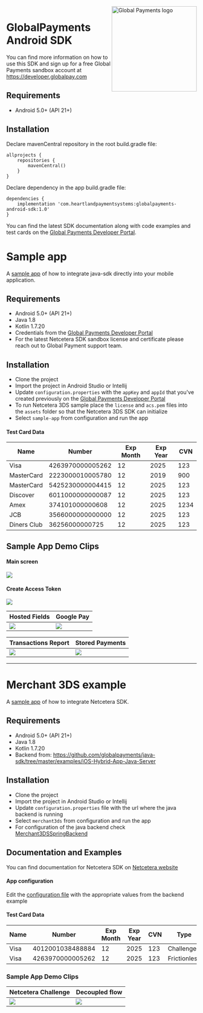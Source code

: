 <a href="https://github.com/globalpayments" target="_blank">
    <img src="https://developer.globalpay.com/static/media/logo.dab7811d.svg" alt="Global Payments logo" title="Global Payments" align="right" width="225" />
</a>

# GlobalPayments Android SDK

You can find more information on how to use this SDK and sign up for a free Global Payments sandbox
account at https://developer.globalpay.com

## Requirements

- Android 5.0+ (API 21+)

## Installation

Declare mavenCentral repository in the root build.gradle file:

```Gradle
allprojects {
    repositories {
        mavenCentral()
    }
}
```

Declare dependency in the app build.gradle file:

```Gradle
dependencies {
    implementation 'com.heartlandpaymentsystems:globalpayments-android-sdk:1.0'
}
```

You can find the latest SDK documentation along with code examples and test cards on
the [Global Payments Developer Portal](https://developer.globalpay.com).

# Sample app

A [sample app](sample-app) of how to integrate java-sdk directly into your mobile application.

## Requirements

- Android 5.0+ (API 21+)
- Java 1.8
- Kotlin 1.7.20
- Credentials from the [Global Payments Developer Portal](https://developer.globalpay.com)
- For the latest Netcetera SDK sandbox license and certificate please reach out to Global Payment
  support team.

## Installation

- Clone the project
- Import the project in Android Studio or Intellij
- Update `configuration.properties` with the `appKey` and `appId` that you've created previously on
  the [Global Payments Developer Portal](https://developer.globalpay.com)
- To run Netcetera 3DS sample place the `license` and `acs.pem` files into the `assets` folder so
  that the Netcetera 3DS SDK can initialize
- Select `sample-app` from configuration and run the app

#### Test Card Data

 Name        | Number           | Exp Month | Exp Year | CVN  
-------------|------------------|-----------|----------|------
 Visa        | 4263970000005262 | 12        | 2025     | 123  
 MasterCard  | 2223000010005780 | 12        | 2019     | 900  
 MasterCard  | 5425230000004415 | 12        | 2025     | 123  
 Discover    | 6011000000000087 | 12        | 2025     | 123  
 Amex        | 374101000000608  | 12        | 2025     | 1234 
 JCB         | 3566000000000000 | 12        | 2025     | 123  
 Diners Club | 36256000000725   | 12        | 2025     | 123  

## Sample App Demo Clips

#### Main screen

![](demo_clips/main_screen.gif)

#### Create Access Token

![](demo_clips/access_token.gif)

| Hosted Fields                     | Google Pay                     |
|-----------------------------------|--------------------------------|
| ![](demo_clips/hosted_fields.gif) | ![](demo_clips/google_pay.gif) |

| Transactions Report                  | Stored Payments                     |
|--------------------------------------|-------------------------------------|
| ![](demo_clips/get_transactions.gif) | ![](demo_clips/stored_payments.gif) |

---

# Merchant 3DS example

A [sample app](merchant3ds) of how to integrate Netcetera SDK.

## Requirements

- Android 5.0+ (API 21+)
- Java 1.8
- Kotlin 1.7.20
- Backend
  from: https://github.com/globalpayments/java-sdk/tree/master/examples/iOS-Hybrid-App-Java-Server

## Installation

- Clone the project
- Import the project in Android Studio or Intellij
- Update `configuration.properties` file with the url where the java backend is running
- Select `merchant3ds` from configuration and run the app
- For configuration of the java backend
  check [Merchant3DSSpringBackend](https://github.com/globalpayments/java-sdk/blob/master/examples/iOS-Hybrid-App-Java-Server/README.md)

## Documentation and Examples

You can find documentation for Netcetera SDK
on [Netcetera website](https://3dss.netcetera.com/3dssdk/doc/2.4.0/)

#### App configuration

Edit the [configuration file](merchant3ds/configuration.properties) with the appropriate values from
the backend example

#### Test Card Data

 Name | Number           | Exp Month | Exp Year | CVN | Type         
------|------------------|-----------|----------|-----|--------------
 Visa | 4012001038488884 | 12        | 2025     | 123 | Challenge    
 Visa | 4263970000005262 | 12        | 2025     | 123 | Frictionless 

### Sample App Demo Clips

 Netcetera Challenge             | Decoupled flow                        
---------------------------------|---------------------------------------
 ![](demo_clips/merchant3DS.gif) | ![](demo_clips/merchantDecoupled.gif) 
